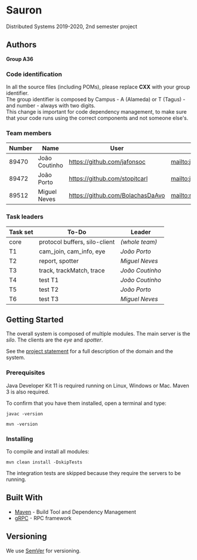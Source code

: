 # Sauron

Distributed Systems 2019-2020, 2nd semester project


## Authors

**Group A36**

### Code identification

In all the source files (including POMs), please replace __CXX__ with your group identifier.  
The group identifier is composed by Campus - A (Alameda) or T (Tagus) - and number - always with two digits.  
This change is important for code dependency management, to make sure that your code runs using the correct components and not someone else's.

### Team members


| Number | Name              | User                             	| Email                               |
| -------|-------------------|--------------------------------------| ------------------------------------|
| 89470  | João Coutinho     | <https://github.com/jafonsoc> 		| <mailto:j.afonso.coutinho@tecnico.ulisboa.pt>   |
| 89472  | João Porto        | <https://github.com/stopitcarl>  	| <mailto:joaofporto@tecnico.ulisboa.pt>     |
| 89512  | Miguel Neves      | <https://github.com/BolachasDaAvo> 	| <mailto:miguelscfneves@tecnico.ulisboa.pt> |

### Task leaders

| Task set | To-Do                         | Leader              |
| ---------|-------------------------------| --------------------|
| core     | protocol buffers, silo-client | _(whole team)_      |
| T1       | cam_join, cam_info, eye       | _João Porto_        |
| T2       | report, spotter               | _Miguel Neves_      |
| T3       | track, trackMatch, trace      | _João Coutinho_     |
| T4       | test T1                       | _João Coutinho_     |
| T5       | test T2                       | _João Porto_        |
| T6       | test T3                       | _Miguel Neves_      |


## Getting Started

The overall system is composed of multiple modules.
The main server is the _silo_.
The clients are the _eye_ and _spotter_.

See the [project statement](https://github.com/tecnico-distsys/Sauron/blob/master/README.md) for a full description of the domain and the system.

### Prerequisites

Java Developer Kit 11 is required running on Linux, Windows or Mac.
Maven 3 is also required.

To confirm that you have them installed, open a terminal and type:

```
javac -version

mvn -version
```

### Installing

To compile and install all modules:

```
mvn clean install -DskipTests
```

The integration tests are skipped because they require the servers to be running.


## Built With

* [Maven](https://maven.apache.org/) - Build Tool and Dependency Management
* [gRPC](https://grpc.io/) - RPC framework


## Versioning

We use [SemVer](http://semver.org/) for versioning. 
